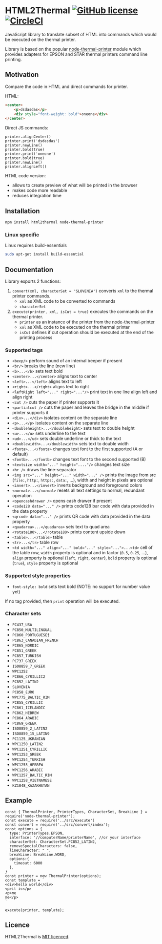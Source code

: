 # HTML2Thermal [![GitHub license](https://img.shields.io/badge/license-MIT-blue.svg)](https://github.com/knyga/html2thermal/blob/master/LICENCE) [![CircleCI](https://circleci.com/gh/knyga/html2thermal/tree/master.svg?style=shield&circle-token=:circle-token)](https://circleci.com/gh/knyga/html2thermal/tree/master)

JavaScript library to translate subset of HTML into commands which would be executed on the thermal printer.

Library is based on the popular [node-thermal-printer](https://github.com/Klemen1337/node-thermal-printer) module which provides adapters for EPSON and STAR thermal printers command line printing.

## Motivation
Compare the code in HTML and direct commands for printer.

HTML:
```HTML 
<center>
    <p>dsdasdas</p>
    <div style="font-weight: bold">oneone</div>
</center>
```

Direct JS commands:
```JS
printer.alignCenter()
printer.print('dsdasdas')
printer.newLine()
printer.bold(true)
printer.print('oneone')
printer.bold(true)
printer.newLine()
printer.alignLeft()
```

HTML code version:
* allows to create preview of what will be printed in the browser
* makes code more readable
* reduces integration time

## Installation
```bash
npm install html2thermal node-thermal-printer
```

### Linux specific
Linux requires build-essentials
```bash
sudo apt-get install build-essential
```

## Documentation
Library exports 2 functions:
1. `convert(xml, characterSet = 'SLOVENIA')` converts `xml` to the thermal printer commands.
   * `xml` as XML code to be converted to commands
   * `characterSet`
2. `execute(printer, xml, isCut = true)` executes the commands on the thermal printer.
   * `printer` as an instance of the printer from the [node-thermal-printer](https://github.com/Klemen1337/node-thermal-printer)
   * `xml` as XML code to be executed on the thermal printer
   * `isCut` defines if cut operation should be executed at the end of the printing process

### Supported tags
* `<beep/>` perform sound of an internal beeper if present
* `<br/>` breaks the line (new line)
* `<b>...</b>` sets text bold
* `<center>...</center>` aligns text to center
* `<left>...</left>` aligns text to left
* `<right>...</right>` aligns text to right
* `<leftRight left="..." right="..."/>` print text in one line align left and align right
* `<cut />` cuts the paper if printer supports it
* `<partialcut />` cuts the paper and leaves the bridge in the middle if printer supports it
* `<div>...</div>` isolates content on the separate line
* `<p>...</p>` isolates content on the separate line
* `<doubleheight>...</doubleheight>` sets text to double height
* `<u>...</u>` sets underline to the text
* `<ud>...</ud>` sets double underline or thick to the text
* `<doublewidth>...</doublewidth>` sets text to double width
* `<fonta>...</fonta>` changes text font to the first supported (A or default)
* `<fontb>...</fontb>` changes text font to the second supported (B)
* `<textsize width="..." height="...."/>` changes text size
* `<hr />` draws the line-separator
* `<img src="..." height="..." width="..." />` prints the image from src (`file:`, `http:`, `https:`, `data:`, ...), width and height in pixels are optional
* `<invert>...</invert>` inverts background and foreground colors
* `<normal>...</normal>` resets all text settings to normal, redundant operation
* `<opencashdrawer />` opens cash drawer if present
* `<code128 data="..." />` prints code128 bar code with data provided in the data property
* `<qrcode data="..." />` prints QR code with data provided in the data property
* `<quadarea>...</quadarea>` sets text to quad area
* `<rotate180>...</rotate180>` prints content upside down
* `<table>...</table>` table
* `<tr>...</tr>` table row
* `<td width="..." align="..." bold="..." style="...">...<td>` cell of the table row, `width` property is optional and in factor (`0.5`, `0.25`, ...), `align` property is optional (`left`, `right`, `center`), `bold` property is optional (`true`), `style` property is optional


### Supported style properties
* `font-style: bold` sets text bold (NOTE: no support for number value yet)


If no tag provided, then `print` operation will be executed.

### Character sets
* `PC437_USA`
* `PC850_MULTILINGUAL`
* `PC860_PORTUGUESEƒ`
* `PC863_CANADIAN_FRENCH`
* `PC865_NORDIC`
* `PC851_GREEK`
* `PC857_TURKISH`
* `PC737_GREEK`
* `ISO8859_7_GREEK`
* `WPC1252`
* `PC866_CYRILLIC2`
* `PC852_LATIN2`
* `SLOVENIA`
* `PC858_EURO`
* `WPC775_BALTIC_RIM`
* `PC855_CYRILLIC`
* `PC861_ICELANDIC`
* `PC862_HEBREW`
* `PC864_ARABIC`
* `PC869_GREEK`
* `ISO8859_2_LATIN2`
* `ISO8859_15_LATIN9`
* `PC1125_UKRANIAN`
* `WPC1250_LATIN2`
* `WPC1251_CYRILLIC`
* `WPC1253_GREEK`
* `WPC1254_TURKISH`
* `WPC1255_HEBREW`
* `WPC1256_ARABIC`
* `WPC1257_BALTIC_RIM`
* `WPC1258_VIETNAMESE`
* `KZ1048_KAZAKHSTAN`

## Example

```JS
const { ThermalPrinter, PrinterTypes, CharacterSet, BreakLine } = require('node-thermal-printer');
const execute = require('../src/execute')
const convert = require('../src/convert/index');
const options = {
  type: PrinterTypes.EPSON,
  interface: '//computerName/printerName', //or your interface
  characterSet: CharacterSet.PC852_LATIN2,
  removeSpecialCharacters: false,
  lineCharacter: " ",
  breakLine: BreakLine.WORD,
  options:{
    timeout: 6000
  },
}
const printer = new ThermalPrinter(options);
const template = `
<div>hello world</div>
<p>it is</p>
<p>me
me</p>
`

execute(printer, template);
```

## Licence
HTML2Thermal is [MIT licenсed](https://github.com/knyga/html2thermal/blob/master/LICENCE).